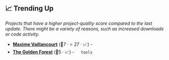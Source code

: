 ## 📈 Trending Up

_Projects that have a higher project-quality score compared to the last update. There might be a variety of reasons, such as increased downloads or code activity._

- <b><a href="https://maximevaillancourt.com/notes">Maxime Vaillancourt</a></b> (🥈7 ·  ⭐ 27 · 📈) - 
- <b><a href="https://www.lorien.cloud/">The Golden Forest</a></b> (🥉5 · 📈) -  <code><img src="https://raw.githubusercontent.com/lyz-code/best-of-digital-gardens/main/.icons/linux.png" style="display:inline;" width="13" height="13"></code> <code>tools</code>

